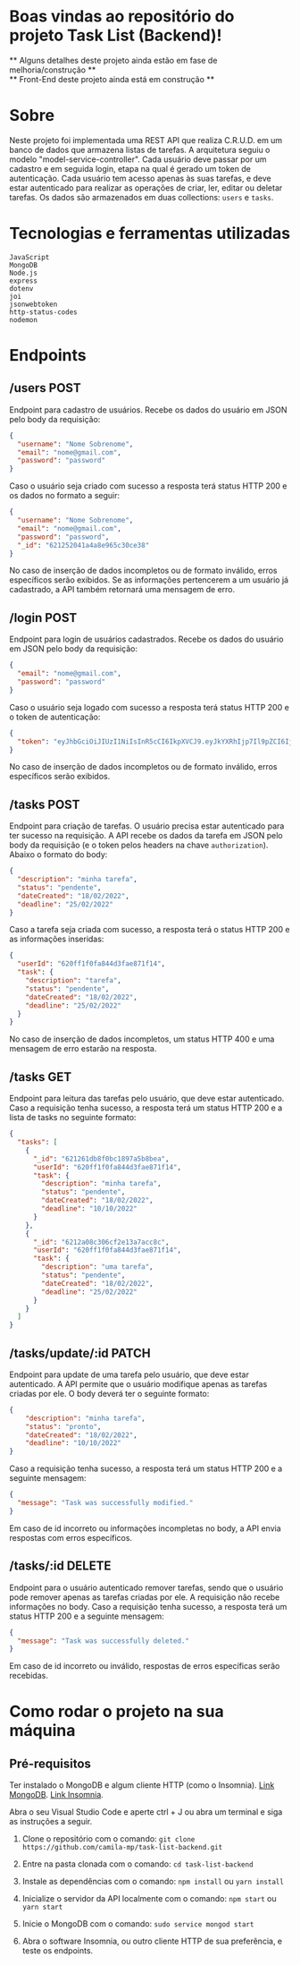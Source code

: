 # Boas vindas ao repositório do projeto Task List (Backend)!

** Alguns detalhes deste projeto ainda estão em fase de melhoria/construção ** <br />
** Front-End deste projeto ainda está em construção **

# Sobre

Neste projeto foi implementada uma REST API que realiza C.R.U.D. em um banco de dados que armazena listas de tarefas. A arquitetura seguiu o modelo "model-service-controller". Cada usuário deve passar por um cadastro e em seguida login, etapa na qual é gerado um token de autenticação. Cada usuário tem acesso apenas às suas tarefas, e deve estar autenticado para realizar as operações de criar, ler, editar ou deletar tarefas. Os dados são armazenados em duas collections: `users` e `tasks`.

# Tecnologias e ferramentas utilizadas

`JavaScript`\
`MongoDB`\
`Node.js`\
`express`\
`dotenv`\
`joi`\
`jsonwebtoken`\
`http-status-codes`\
`nodemon`

# Endpoints

## /users POST

Endpoint para cadastro de usuários. Recebe os dados do usuário em JSON pelo body da requisição:

```json
{
  "username": "Nome Sobrenome",
  "email": "nome@gmail.com",
  "password": "password"
}
```

Caso o usuário seja criado com sucesso a resposta terá status HTTP 200 e os dados no formato a seguir:

```json
{
  "username": "Nome Sobrenome",
  "email": "nome@gmail.com",
  "password": "password",
  "_id": "621252041a4a8e965c30ce38"
}
```
No caso de inserção de dados incompletos ou de formato inválido, erros específicos serão exibidos. Se as informações pertencerem a um usuário já cadastrado, a API também retornará uma mensagem de erro.

## /login POST

Endpoint para login de usuários cadastrados. Recebe os dados do usuário em JSON pelo body da requisição:

```json
{
  "email": "nome@gmail.com",
  "password": "password"
}
```
Caso o usuário seja logado com sucesso a resposta terá status HTTP 200 e o token de autenticação:

```json
{
  "token": "eyJhbGciOiJIUzI1NiIsInR5cCI6IkpXVCJ9.eyJkYXRhIjp7Il9pZCI6IjYyMGZmMWYwZmE4NDRkM2ZhZTg3MWYxNCIsImVtYWlsIjoiY2FtaWxheEBnbWFpbC5jb20ifSwiaWF0IjoxNjQ1MzcwMzM1LCJleHAiOjE2NDU5NzUxMzV9.RXCBnnPyv30tTapOpsaYNaVXSnJla9vvnApd3QUhQ8g"
}
```
No caso de inserção de dados incompletos ou de formato inválido, erros específicos serão exibidos.

## /tasks POST

Endpoint para criação de tarefas. O usuário precisa estar autenticado para ter sucesso na requisição. A API recebe os dados da tarefa em JSON pelo body da requisição (e o token pelos headers na chave `authorization`). Abaixo o formato do body:

```json
{
  "description": "minha tarefa",
  "status": "pendente",
  "dateCreated": "18/02/2022",
  "deadline": "25/02/2022"
}
```

Caso a tarefa seja criada com sucesso, a resposta terá o status HTTP 200 e as informações inseridas:

```json
{
  "userId": "620ff1f0fa844d3fae871f14",
  "task": {
    "description": "tarefa",
    "status": "pendente",
    "dateCreated": "18/02/2022",
    "deadline": "25/02/2022"
  }
}
```
No caso de inserção de dados incompletos, um status HTTP 400 e uma mensagem de erro estarão na resposta.

## /tasks GET

Endpoint para leitura das tarefas pelo usuário, que deve estar autenticado. Caso a requisição tenha sucesso, a resposta terá um status HTTP 200 e a lista de tasks no seguinte formato:

```json
{
  "tasks": [
    {
      "_id": "621261db8f0bc1897a5b8bea",
      "userId": "620ff1f0fa844d3fae871f14",
      "task": {
        "description": "minha tarefa",
        "status": "pendente",
        "dateCreated": "18/02/2022",
        "deadline": "10/10/2022"
      }
    },
    {
      "_id": "6212a08c306cf2e13a7acc8c",
      "userId": "620ff1f0fa844d3fae871f14",
      "task": {
        "description": "uma tarefa",
        "status": "pendente",
        "dateCreated": "18/02/2022",
        "deadline": "25/02/2022"
      }
    }
  ]
}
```

## /tasks/update/:id PATCH

Endpoint para update de uma tarefa pelo usuário, que deve estar autenticado. A API permite que o usuário modifique apenas as tarefas criadas por ele. O body deverá ter o seguinte formato:

```json
{
	"description": "minha tarefa",
	"status": "pronto",
	"dateCreated": "18/02/2022",
	"deadline": "10/10/2022"
}
```

Caso a requisição tenha sucesso, a resposta terá um status HTTP 200 e a seguinte mensagem:

```json
{
  "message": "Task was successfully modified."
}
```
Em caso de id incorreto ou informações incompletas no body, a API envia respostas com erros específicos.

## /tasks/:id DELETE

Endpoint para o usuário autenticado remover tarefas, sendo que o usuário pode remover apenas as tarefas criadas por ele. A requisição não recebe informações no body. Caso a requisição tenha sucesso, a resposta terá um status HTTP 200 e a seguinte mensagem:

```json
{
  "message": "Task was successfully deleted."
}
```
Em caso de id incorreto ou inválido, respostas de erros específicas serão recebidas.

# Como rodar o projeto na sua máquina

## Pré-requisitos

Ter instalado o MongoDB e algum cliente HTTP (como o Insomnia).
<a href="https://docs.mongodb.com/manual/administration/install-community/">Link MongoDB</a>.
<a href="https://insomnia.rest/download">Link Insomnia</a>.

Abra o seu Visual Studio Code e aperte ctrl + J ou abra um terminal e siga as instruções a seguir.

1. Clone o repositório com o comando:
`git clone https://github.com/camila-mp/task-list-backend.git`

2. Entre na pasta clonada com o comando:
`cd task-list-backend`

3. Instale as dependências com o comando:
`npm install` ou `yarn install`

4. Inicialize o servidor da API localmente com o comando:
`npm start` ou `yarn start`

5. Inicie o MongoDB com o comando:
`sudo service mongod start`

6. Abra o software Insomnia, ou outro cliente HTTP de sua preferência, e teste os endpoints.
